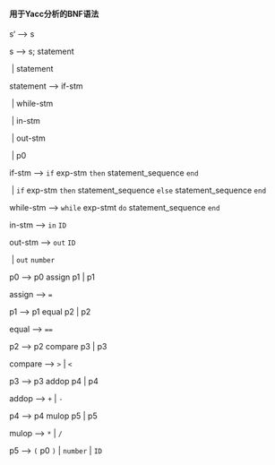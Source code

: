 #### 用于Yacc分析的BNF语法

s‘ -->	s

s  -->	s; statement

​			| statement

statement --> if-stm 

​					| while-stm 

​					| in-stm 

​					| out-stm 

​					| p0

if-stm --> `if` exp-stm `then` statement_sequence `end`

​				| `if` exp-stm `then` statement_sequence `else` statement_sequence `end`

while-stm -->	`while` exp-stmt `do` statement_sequence `end`

in-stm -->	`in` `ID`

out-stm --> `out` `ID`

​					| `out` `number`

p0 -->	p0 assign p1 | p1

assign -->	`=`

p1 -->	p1 equal p2 | p2

equal -->	`==`

p2 -->	p2 compare p3 | p3

compare -->	`>` | `<`

p3 -->	p3 addop p4 | p4

addop -->	`+` | `-`

p4 -->	p4 mulop p5 | p5

mulop -->	`*` | `/`

p5 -->	`(` p0 `)` | `number` | `ID`